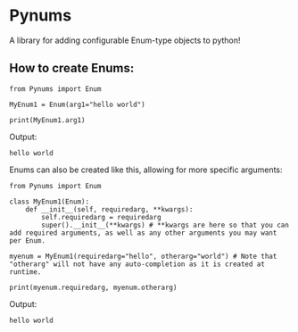 # Pynums
A library for adding configurable Enum-type objects to python!

## How to create Enums:
    from Pynums import Enum
    
    MyEnum1 = Enum(arg1="hello world")
    
    print(MyEnum1.arg1)
    
Output:

    hello world

Enums can also be created like this, allowing for more specific arguments:

    from Pynums import Enum
    
    class MyEnum1(Enum):
        def __init__(self, requiredarg, **kwargs):
            self.requiredarg = requiredarg
            super().__init__(**kwargs) # **kwargs are here so that you can add required arguments, as well as any other arguments you may want per Enum.
    
    myenum = MyEnum1(requiredarg="hello", otherarg="world") # Note that "otherarg" will not have any auto-completion as it is created at runtime.
    
    print(myenum.requiredarg, myenum.otherarg)

Output:

    hello world
